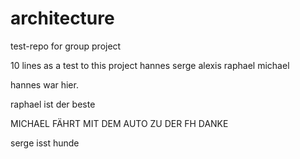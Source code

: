 # architecture
test-repo for group project

10 lines as a 
test to 
this 
project
hannes
serge
alexis
raphael
michael

hannes war hier.

raphael ist der beste

MICHAEL FÄHRT MIT DEM AUTO
ZU DER FH
DANKE

serge isst hunde
